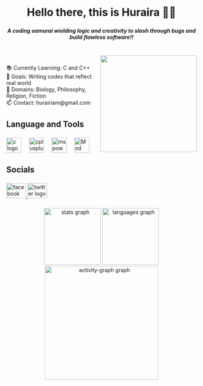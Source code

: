 <h1 align="center">Hello there, this is Huraira 🐱‍👤</h1>

###

<h5 align="center">A coding samurai wielding logic and creativity to slash through bugs and build flawless software!!</h5>

###

<br clear="both">

<img align="right" height="255" src="https://media1.tenor.com/m/dIWPRDexMxUAAAAd/gintama-gintoki.gifdAAAAABAw"  />

###

<p align="left">📚 Currently Learning: C and C++<br>🎯 Goals: Writing codes that reflect real world<br>🎲 Domains: Biology, Philosophy, Religion, Fiction<br>📫 Contact: hurairiam@gmail.com</p>

###

<h2 align="left">Language and Tools</h2>

###

<div align="left">
  <img src="https://cdn.jsdelivr.net/gh/devicons/devicon/icons/c/c-original.svg" height="40" alt="c logo"  />
  <img width="12" />
  <img src="https://cdn.jsdelivr.net/gh/devicons/devicon/icons/cplusplus/cplusplus-original.svg" height="40" alt="cplusplus logo"  />
  <img width="12" />
  <!-- Microsoft PowerPoint Icon -->
  <img src="https://upload.wikimedia.org/wikipedia/commons/4/4f/Microsoft_Office_PowerPoint_%282018–present%29.svg" height="40" alt="ms powerpoint" title="MS PowerPoint" />
  <img width="12" />
  <!-- Mod Organizer 2 Icon -->
  <img src="https://www.nexusmods.com/skyrimspecialedition/images/38490" height="40" alt="Mod Organizer 2" title="Mod Organizer 2" />
</div>

###

<h2 align="left">Socials</h2>

###

<div align="left">
  <a href="https://www.facebook.com/hurairiam.405" target="_blank">
    <img src="https://raw.githubusercontent.com/maurodesouza/profile-readme-generator/master/src/assets/icons/social/facebook/default.svg" width="52" height="40" alt="facebook logo"  />
  </a>
  <a href="https://x.com/hurairiamX" target="_blank">
    <img src="https://raw.githubusercontent.com/maurodesouza/profile-readme-generator/master/src/assets/icons/social/twitter/default.svg" width="52" height="40" alt="twitter logo"  />
  </a>
</div>

###

<div align="center">
  <img src="https://github-readme-stats.vercel.app/api?username=Hurairiam&hide_title=false&hide_rank=false&show_icons=true&include_all_commits=true&count_private=true&disable_animations=false&theme=radical&locale=en&hide_border=false&order=1" height="150" alt="stats graph"  />
  <img src="https://github-readme-stats.vercel.app/api/top-langs?username=Hurairiam&locale=en&hide_title=false&layout=compact&card_width=320&langs_count=5&theme=radical&hide_border=false&order=2" height="150" alt="languages graph"  />
  <img src="https://github-readme-activity-graph.vercel.app/graph?username=Hurairiam&radius=16&theme=redical&area=true&order=5" height="300" alt="activity-graph graph"  />
</div>

###
